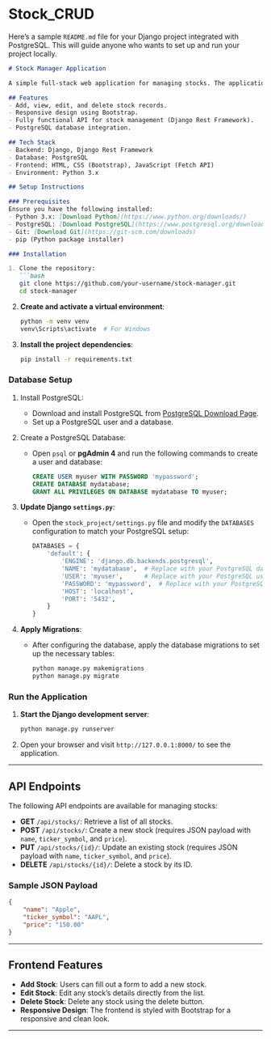 # Stock_CRUD

Here’s a sample `README.md` file for your Django project integrated with PostgreSQL. This will guide anyone who wants to set up and run your project locally.

```markdown
# Stock Manager Application

A simple full-stack web application for managing stocks. The application allows users to add, view, edit, and delete stocks using a Django Rest Framework backend and a Bootstrap-enhanced frontend. PostgreSQL is used as the database for this project.

## Features
- Add, view, edit, and delete stock records.
- Responsive design using Bootstrap.
- Fully functional API for stock management (Django Rest Framework).
- PostgreSQL database integration.

## Tech Stack
- Backend: Django, Django Rest Framework
- Database: PostgreSQL
- Frontend: HTML, CSS (Bootstrap), JavaScript (Fetch API)
- Environment: Python 3.x

## Setup Instructions

### Prerequisites
Ensure you have the following installed:
- Python 3.x: [Download Python](https://www.python.org/downloads/)
- PostgreSQL: [Download PostgreSQL](https://www.postgresql.org/download/windows/)
- Git: [Download Git](https://git-scm.com/downloads)
- pip (Python package installer)

### Installation

1. Clone the repository:
   ```bash
   git clone https://github.com/your-username/stock-manager.git
   cd stock-manager
   ```

2. **Create and activate a virtual environment**:
   ```bash
   python -m venv venv
   venv\Scripts\activate  # For Windows
   ```

3. **Install the project dependencies**:
   ```bash
   pip install -r requirements.txt
   ```

### Database Setup

1. Install PostgreSQL:
   - Download and install PostgreSQL from [PostgreSQL Download Page](https://www.postgresql.org/download/windows/).
   - Set up a PostgreSQL user and a database.

2. Create a PostgreSQL Database:
   - Open `psql` or **pgAdmin 4** and run the following commands to create a user and database:
     ```sql
     CREATE USER myuser WITH PASSWORD 'mypassword';
     CREATE DATABASE mydatabase;
     GRANT ALL PRIVILEGES ON DATABASE mydatabase TO myuser;
     ```

3. **Update Django `settings.py`**:
   - Open the `stock_project/settings.py` file and modify the `DATABASES` configuration to match your PostgreSQL setup:
     ```python
     DATABASES = {
         'default': {
             'ENGINE': 'django.db.backends.postgresql',
             'NAME': 'mydatabase',  # Replace with your PostgreSQL database name
             'USER': 'myuser',      # Replace with your PostgreSQL username
             'PASSWORD': 'mypassword',  # Replace with your PostgreSQL password
             'HOST': 'localhost',
             'PORT': '5432',
         }
     }
     ```

4. **Apply Migrations**:
   - After configuring the database, apply the database migrations to set up the necessary tables:
     ```bash
     python manage.py makemigrations
     python manage.py migrate
     ```

### Run the Application

1. **Start the Django development server**:
   ```bash
   python manage.py runserver
   ```

2. Open your browser and visit `http://127.0.0.1:8000/` to see the application.

---

## API Endpoints

The following API endpoints are available for managing stocks:

- **GET** `/api/stocks/`: Retrieve a list of all stocks.
- **POST** `/api/stocks/`: Create a new stock (requires JSON payload with `name`, `ticker_symbol`, and `price`).
- **PUT** `/api/stocks/{id}/`: Update an existing stock (requires JSON payload with `name`, `ticker_symbol`, and `price`).
- **DELETE** `/api/stocks/{id}/`: Delete a stock by its ID.

### Sample JSON Payload
```json
{
    "name": "Apple",
    "ticker_symbol": "AAPL",
    "price": "150.00"
}
```

---

## Frontend Features

- **Add Stock**: Users can fill out a form to add a new stock.
- **Edit Stock**: Edit any stock’s details directly from the list.
- **Delete Stock**: Delete any stock using the delete button.
- **Responsive Design**: The frontend is styled with Bootstrap for a responsive and clean look.

---


